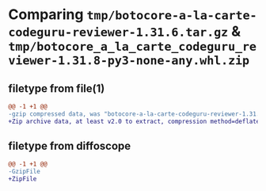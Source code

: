 # Comparing `tmp/botocore-a-la-carte-codeguru-reviewer-1.31.6.tar.gz` & `tmp/botocore_a_la_carte_codeguru_reviewer-1.31.8-py3-none-any.whl.zip`

## filetype from file(1)

```diff
@@ -1 +1 @@
-gzip compressed data, was "botocore-a-la-carte-codeguru-reviewer-1.31.6.tar", last modified: Thu Jul 20 01:20:06 2023, max compression
+Zip archive data, at least v2.0 to extract, compression method=deflate
```

## filetype from diffoscope

```diff
@@ -1 +1 @@
-GzipFile
+ZipFile
```

